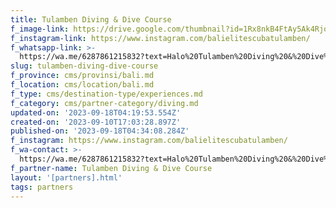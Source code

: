 ```yaml
---
title: Tulamben Diving & Dive Course
f_image-link: https://drive.google.com/thumbnail?id=1Rx8nkB4FtAy5Ak4RjoiAZxpHBx6MCVRc
f_instagram-link: https://www.instagram.com/balielitescubatulamben/
f_whatsapp-link: >-
  https://wa.me/6287861215832?text=Halo%20Tulamben%20Diving%20&%20Dive%20Course,%20saya%20dapat%20info%20dari%20@loocale.id%20dan%20punya%20pertanyaan
slug: tulamben-diving-dive-course
f_province: cms/provinsi/bali.md
f_location: cms/location/bali.md
f_type: cms/destination-type/experiences.md
f_category: cms/partner-category/diving.md
updated-on: '2023-09-18T04:19:53.554Z'
created-on: '2023-09-10T17:03:28.897Z'
published-on: '2023-09-18T04:34:08.284Z'
f_instagram: https://www.instagram.com/balielitescubatulamben/
f_wa-contact: >-
  https://wa.me/6287861215832?text=Halo%20Tulamben%20Diving%20&%20Dive%20Course,%20saya%20dapat%20info%20dari%20@loocale.id%20dan%20punya%20pertanyaan
f_partner-name: Tulamben Diving & Dive Course
layout: '[partners].html'
tags: partners
---
```



